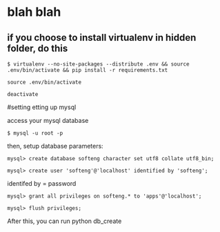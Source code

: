 # blah blah

## if you choose to install virtualenv in hidden folder, do this


```
$ virtualenv --no-site-packages --distribute .env && source .env/bin/activate && pip install -r requirements.txt
```

```
source .env/bin/activate
```

```
deactivate
```

#setting etting up mysql

access your mysql database
```
$ mysql -u root -p
```

then, setup database parameters:
```
mysql> create database softeng character set utf8 collate utf8_bin;
```

```
mysql> create user 'softeng'@'localhost' identified by 'softeng';
```

identifed by = password

```
mysql> grant all privileges on softeng.* to 'apps'@'localhost';
```

```
mysql> flush privileges;
```


After this, you can run python db_create
